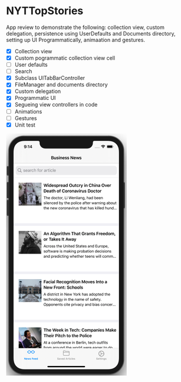 # NYTTopStories

App review to demonstrate the following: collection view, custom delegation, persistence using UserDefaults and Documents directory, setting up UI Programmatically, animaation and gestures.

- [x] Collection view 
- [x] Custom pogrammatic collection view cell
- [ ] User defaults 
- [ ] Search
- [x] Subclass UITabBarController
- [x] FileManager and documents directory 
- [x] Custom delegation 
- [x] Programmatic UI 
- [x] Segueing view controllers in code 
- [ ] Animations 
- [ ] Gestures
- [x] Unit test

![news-feed](Assets/news-feed.png)
